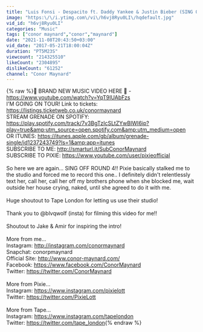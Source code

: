 ```yaml
---
title: "Luis Fonsi - Despacito ft. Daddy Yankee & Justin Bieber (SING OFF vs. Pixie Lott)"
image: "https:\/\/i.ytimg.com\/vi\/h6vj8Ryu0LI\/hqdefault.jpg"
vid_id: "h6vj8Ryu0LI"
categories: "Music"
tags: ["conor maynard","conor","maynard"]
date: "2021-11-08T20:43:50+03:00"
vid_date: "2017-05-21T18:00:04Z"
duration: "PT5M23S"
viewcount: "214325510"
likeCount: "2304895"
dislikeCount: "61252"
channel: "Conor Maynard"
---
```

{% raw %}🚨 BRAND NEW MUSIC VIDEO HERE 🚨 - <a rel="nofollow" target="blank" href="https://www.youtube.com/watch?v=YqT9IUAbFzs">https://www.youtube.com/watch?v=YqT9IUAbFzs</a><br />I'M GOING ON TOUR! Link to tickets: <a rel="nofollow" target="blank" href="https://listings.ticketweb.co.uk/conormaynard">https://listings.ticketweb.co.uk/conormaynard</a><br />STREAM GRENADE ON SPOTIFY: <a rel="nofollow" target="blank" href="https://play.spotify.com/track/7v3BgTzIcSLtZYwBIWI6ip?play=true&amp;utm_source=open.spotify.com&amp;utm_medium=open">https://play.spotify.com/track/7v3BgTzIcSLtZYwBIWI6ip?play=true&amp;utm_source=open.spotify.com&amp;utm_medium=open</a><br />OR ITUNES: <a rel="nofollow" target="blank" href="https://itunes.apple.com/gb/album/grenade-single/id1237243749?ls=1&amp;app=itunes">https://itunes.apple.com/gb/album/grenade-single/id1237243749?ls=1&amp;app=itunes</a><br />SUBSCRIBE TO ME: <a rel="nofollow" target="blank" href="http://smarturl.it/SubConorMaynard">http://smarturl.it/SubConorMaynard</a><br />SUBSCRIBE TO PIXIE: <a rel="nofollow" target="blank" href="https://www.youtube.com/user/pixieofficial">https://www.youtube.com/user/pixieofficial</a><br /><br />So here we are again... SING OFF ROUND 4!! Pixie basically stalked me to the studio and forced me to record this one.. I definitely didn't relentlessly text her, call her, call her off my brothers phone when she blocked me, wait outside her house crying, naked, until she agreed to do it with me. <br /><br />Huge shoutout to Tape London for letting us use their studio!<br /><br />Thank you to @blvqwolf (insta) for filming this video for me!!<br /><br />Shoutout to Jake &amp; Amir for inspiring the intro! <br /><br />More from me... <br />Instagram: <a rel="nofollow" target="blank" href="http://instagram.com/conormaynard">http://instagram.com/conormaynard</a><br />Snapchat: conorpmaynard<br />Official Site: <a rel="nofollow" target="blank" href="http://www.conor-maynard.com/">http://www.conor-maynard.com/</a><br />Facebook: <a rel="nofollow" target="blank" href="https://www.facebook.com/ConorMaynard">https://www.facebook.com/ConorMaynard</a><br />Twitter: <a rel="nofollow" target="blank" href="https://twitter.com/ConorMaynard">https://twitter.com/ConorMaynard</a><br /><br />More from Pixie...<br />Instagram: <a rel="nofollow" target="blank" href="https://www.instagram.com/pixielott">https://www.instagram.com/pixielott</a><br />Twitter: <a rel="nofollow" target="blank" href="https://twitter.com/PixieLott">https://twitter.com/PixieLott</a><br /><br />More from Tape...<br />Instagram: <a rel="nofollow" target="blank" href="https://www.instagram.com/tapelondon">https://www.instagram.com/tapelondon</a><br />Twitter: <a rel="nofollow" target="blank" href="https://twitter.com/tape_london">https://twitter.com/tape_london</a>{% endraw %}
